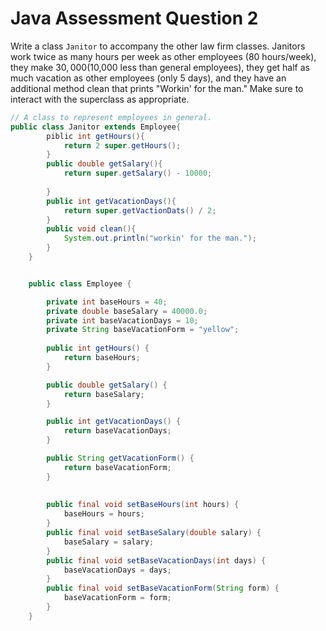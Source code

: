 # Java Assessment Question 2

Write a class `Janitor` to accompany the other law firm classes. Janitors work twice as many hours per week as other employees (80 hours/week), they make $30,000 ($10,000 less than general employees), they get half as much vacation as other employees (only 5 days), and they have an additional method clean that prints "Workin' for the man." Make sure to interact with the superclass as appropriate. 

```java
// A class to represent employees in general.
public class Janitor extends Employee{
        piblic int getHours(){
            return 2 super.getHours();
        }
        public double getSalary(){
            return super.getSalary() - 10000;
        
        }
        public int getVacationDays(){
            return super.getVactionDats() / 2;
        }
        public void clean(){
            System.out.println("workin' for the man.");
        }
    }


    public class Employee {

        private int baseHours = 40;
        private double baseSalary = 40000.0;
        private int baseVacationDays = 10;
        private String baseVacationForm = "yellow";
        
        public int getHours() {
            return baseHours;                
        }

        public double getSalary() {
            return baseSalary;              
        }

        public int getVacationDays() {
            return baseVacationDays;        
        }

        public String getVacationForm() {
            return baseVacationForm;         
        }
        
        
        public final void setBaseHours(int hours) {
            baseHours = hours;
        }
        public final void setBaseSalary(double salary) {
            baseSalary = salary;
        }
        public final void setBaseVacationDays(int days) {
            baseVacationDays = days;
        }
        public final void setBaseVacationForm(String form) {
            baseVacationForm = form;
        }
    }
    

```